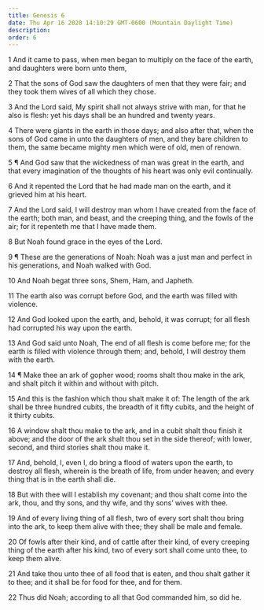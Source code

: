 ```yaml
---
title: Genesis 6
date: Thu Apr 16 2020 14:10:29 GMT-0600 (Mountain Daylight Time)
description: 
order: 6
---
```


<p>
  1 And it came to pass, when men began to multiply on the face of the earth,
  and daughters were born unto them,
</p>
<p>
  2 That the sons of God saw the daughters of men that they were fair; and they
  took them wives of all which they chose.
</p>
<p>
  3 And the Lord said, My spirit shall not always strive with man, for that he
  also is flesh: yet his days shall be an hundred and twenty years.
</p>
<p>
  4 There were giants in the earth in those days; and also after that, when the
  sons of God came in unto the daughters of men, and they bare children to them,
  the same became mighty men which were of old, men of renown.
</p>
<p>
  5 &#xB6; And God saw that the wickedness of man was great in the earth, and
  that every imagination of the thoughts of his heart was only evil continually.
</p>
<p>
  6 And it repented the Lord that he had made man on the earth, and it grieved
  him at his heart.
</p>
<p>
  7 And the Lord said, I will destroy man whom I have created from the face of
  the earth; both man, and beast, and the creeping thing, and the fowls of the
  air; for it repenteth me that I have made them.
</p>
<p>8 But Noah found grace in the eyes of the Lord.</p>
<p>
  9 &#xB6; These are the generations of Noah: Noah was a just man and perfect in
  his generations, and Noah walked with God.
</p>
<p>10 And Noah begat three sons, Shem, Ham, and Japheth.</p>
<p>
  11 The earth also was corrupt before God, and the earth was filled with
  violence.
</p>
<p>
  12 And God looked upon the earth, and, behold, it was corrupt; for all flesh
  had corrupted his way upon the earth.
</p>
<p>
  13 And God said unto Noah, The end of all flesh is come before me; for the
  earth is filled with violence through them; and, behold, I will destroy them
  with the earth.
</p>
<p>
  14 &#xB6; Make thee an ark of gopher wood; rooms shalt thou make in the ark,
  and shalt pitch it within and without with pitch.
</p>
<p>
  15 And this is the fashion which thou shalt make it of: The length of the ark
  shall be three hundred cubits, the breadth of it fifty cubits, and the height
  of it thirty cubits.
</p>
<p>
  16 A window shalt thou make to the ark, and in a cubit shalt thou finish it
  above; and the door of the ark shalt thou set in the side thereof; with lower,
  second, and third stories shalt thou make it.
</p>
<p>
  17 And, behold, I, even I, do bring a flood of waters upon the earth, to
  destroy all flesh, wherein is the breath of life, from under heaven; and every
  thing that is in the earth shall die.
</p>
<p>
  18 But with thee will I establish my covenant; and thou shalt come into the
  ark, thou, and thy sons, and thy wife, and thy sons&#x2019; wives with thee.
</p>
<p>
  19 And of every living thing of all flesh, two of every sort shalt thou bring
  into the ark, to keep them alive with thee; they shall be male and female.
</p>
<p>
  20 Of fowls after their kind, and of cattle after their kind, of every
  creeping thing of the earth after his kind, two of every sort shall come unto
  thee, to keep them alive.
</p>
<p>
  21 And take thou unto thee of all food that is eaten, and thou shalt gather it
  to thee; and it shall be for food for thee, and for them.
</p>
<p>22 Thus did Noah; according to all that God commanded him, so did he.</p>
